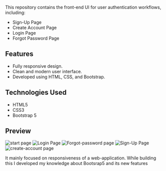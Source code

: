 This repository contains the front-end UI for user authentication workflows, including:
- Sign-Up Page
- Create Account Page
- Login Page
- Forgot Password Page

## Features
- Fully responsive design.
- Clean and modern user interface.
- Developed using HTML, CSS, and Bootstrap.

## Technologies Used
- HTML5
- CSS3
- Bootstrap 5 

## Preview
![start page](https://github.com/user-attachments/assets/a2cf0d5b-c5fe-49b5-afd7-e7bfd6e2c9f8)
![Login Page](https://github.com/user-attachments/assets/7ee3073f-406e-4b33-a042-f854ba315c73)
![Forgot-password page](https://github.com/user-attachments/assets/8bd196e9-875b-4be7-a4af-c8bf04485184)
![Sign-Up Page](https://github.com/user-attachments/assets/9d9e419d-7a46-42bb-a4b4-d83f7ed79c9e)
![create-account page](https://github.com/user-attachments/assets/b8e7055d-07ea-4b1f-aa2c-790061759ccb)

It mainly focused on responsiveness of a web-application. 
While building this I developed my knowledge about Bootsrap5 and its new features
